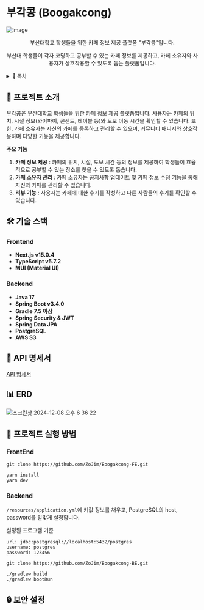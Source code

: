# 부각콩 (Boogakcong)

![image](https://github.com/user-attachments/assets/baf07699-8971-4f81-bf2c-a883c9f97d06)

<p align="center">부산대학교 학생들을 위한 카페 정보 제공 플랫폼 "부각콩"입니다.</p>
<p align="center">
    부산대 학생들이 각자 코딩하고 공부할 수 있는 카페 정보를 제공하고, 카페 소유자와 사용자가 상호작용할 수 있도록 돕는 플랫폼입니다.
</p>

<details>
<summary>📑 목차</summary>

- [📌 프로젝트 소개](#프로젝트-소개)
- [🛠️ 기술 스택](#기술-스택)
    - [Frontend](#Frontend)
    - [Backend](#Backend)
- [📄 API 명세서](#API-명세서)
- [📊 ERD](#ERD)
- [🚀 프로젝트 실행 방법](#프로젝트-실행-방법)
- [🔒 보안 설정](#보안-설정)
- [👥 기여자](#기여자)

</details>

## 📌 프로젝트 소개

부각콩은 부산대학교 학생들을 위한 카페 정보 제공 플랫폼입니다. 사용자는 카페의 위치, 시설 정보(와이파이, 콘센트, 테이블 등)와 도보 이동 시간을 확인할 수 있습니다. 또한, 카페 소유자는 자신의 카페를 등록하고 관리할 수 있으며, 커뮤니티 매니저와 상호작용하며 다양한 기능을 제공합니다.

**주요 기능**

1. **카페 정보 제공** : 카페의 위치, 시설, 도보 시간 등의 정보를 제공하여 학생들이 효율적으로 공부할 수 있는 장소를 찾을 수 있도록 돕습니다.
2. **카페 소유자 관리** : 카페 소유자는 공지사항 업데이트 및 카페 정보 수정 기능을 통해 자신의 카페를 관리할 수 있습니다.
3. **리뷰 기능** : 사용자는 카페에 대한 후기를 작성하고 다른 사람들의 후기를 확인할 수 있습니다.

## 🛠️ 기술 스택

### Frontend
- **Next.js v15.0.4** 
- **TypeScript v5.7.2**
- **MUI (Material UI)**

### Backend
- **Java 17** 
- **Spring Boot v3.4.0**
- **Gradle 7.5 이상**
- **Spring Security & JWT** 
- **Spring Data JPA** 
- **PostgreSQL** 
- **AWS S3** 

## 📄 API 명세서
[API 명세서](https://bubble-pick-143.notion.site/API-15641de2210c80f3a1c6cf678f8129a6)

## 📊 ERD
![스크린샷 2024-12-08 오후 6 36 22](https://github.com/user-attachments/assets/0bce5f1f-c387-4cc2-bf1c-6045cd425056)


## 🚀 프로젝트 실행 방법
### FrontEnd
```
git clone https://github.com/ZoJim/Boogakcong-FE.git
```

``` 
yarn install
yarn dev
```

### Backend

`/resources/application.yml`에 키값 정보를 채우고, PostgreSQL의 host, password를 알맞게 설정합니다.

설정된 프로그램 기준
```
url: jdbc:postgresql://localhost:5432/postgres
username: postgres
password: 123456
```

```
git clone https://github.com/ZoJim/Boogakcong-BE.git
```

```
./gradlew build
./gradlew bootRun
```

## 🔒 보안 설정
